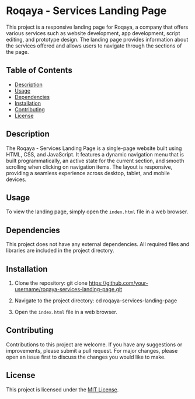 # Roqaya - Services Landing Page

This project is a responsive landing page for Roqaya, a company that offers various services such as website development, app development, script editing, and prototype design. The landing page provides information about the services offered and allows users to navigate through the sections of the page.

## Table of Contents

- [Description](#description)
- [Usage](#usage)
- [Dependencies](#dependencies)
- [Installation](#installation)
- [Contributing](#contributing)
- [License](#license)

## Description

The Roqaya - Services Landing Page is a single-page website built using HTML, CSS, and JavaScript. It features a dynamic navigation menu that is built programmatically, an active state for the current section, and smooth scrolling when clicking on navigation items. The layout is responsive, providing a seamless experience across desktop, tablet, and mobile devices.

## Usage

To view the landing page, simply open the `index.html` file in a web browser.

## Dependencies

This project does not have any external dependencies. All required files and libraries are included in the project directory.

## Installation

1. Clone the repository:
git clone https://github.com/your-username/roqaya-services-landing-page.git


2. Navigate to the project directory:
cd roqaya-services-landing-page


3. Open the `index.html` file in a web browser.

## Contributing

Contributions to this project are welcome. If you have any suggestions or improvements, please submit a pull request. For major changes, please open an issue first to discuss the changes you would like to make.

## License

This project is licensed under the [MIT License](LICENSE).
